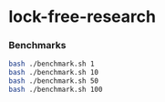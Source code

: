 # lock-free-research

### Benchmarks

```bash
bash ./benchmark.sh 1
bash ./benchmark.sh 10
bash ./benchmark.sh 50
bash ./benchmark.sh 100

```
